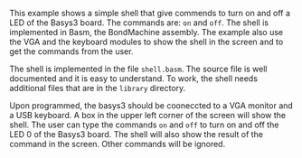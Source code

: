 This example shows a simple shell that give commends to turn on and off a LED of the Basys3 board. The commands are: `on` and `off`. The shell is implemented in Basm, the BondMachine assembly. The example also use the VGA and the keyboard modules to show the shell in the screen and to get the commands from the user.

The shell is implemented in the file `shell.basm`. The source file is well documented and it is easy to understand. To work, the shell needs additional files that are in the `library` directory. 

Upon programmed, the basys3 should be cooneccted to a VGA monitor and a USB keyboard. A box in the upper left corner of the screen will show the shell. The user can type the commands `on` and `off` to turn on and off the LED 0 of the Basys3 board. The shell will also show the result of the command in the screen. Other commands will be ignored.

